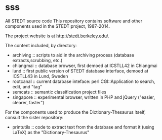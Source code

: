 sss
===
All STEDT source code
This repository contains software and other components used in the
STEDT project, 1987-2014.

The project website is at <http://stedt.berkeley.edu/>.

The content included, by directory:

* archiving :: scripts to aid in the archiving process (database extracts,scrubbing, etc.)
* chiangmai :: database browser, first demoed at ICSTLL42 in Chiangmai
* lund :: first public version of STEDT database interface, demoed at ICSTLL43 in Lund, Sweden
* rootcanal :: current database inteface: perl CGI::Application to search, edit, and "tag"
* semcats :: semantic classification project files
* singapore :: experimental browser, written in PHP and jQuery ("easier, clearer, faster")

For the components used to produce the Dictionary-Thesaurus itself, consult the sister repository:

* printutils  :: code to extract text from the database and format it (using LaTeX) as the "Dictionary-Thesaurus"
